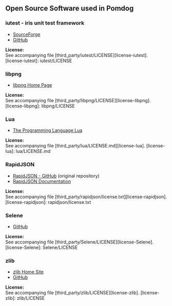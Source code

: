 Open Source Software used in Pomdog
-----------------------------------

### iutest - iris unit test framework

* [SourceForge](http://iutest.sourceforge.jp/)
* [GitHub](https://github.com/srz-zumix/iutest)

**License:**  
See accompanying file [third_party/iutest/LICENSE][license-iutest].
[license-iutest]: iutest/LICENSE

### libpng

* [libpng Home Page](http://www.libpng.org/pub/png/libpng.html)

**License:**  
See accompanying file [third_party/libpng/LICENSE][license-libpng].
[license-libpng]: libpng/LICENSE

### Lua

* [The Programming Language Lua](http://www.lua.org/)

**License:**  
See accompanying file [third_party/lua/LICENSE.md][license-lua].
[license-lua]: lua/LICENSE.md

### RapidJSON

* [RapidJSON - GitHub](https://github.com/miloyip/rapidjson) (original repository)
* [RapidJSON Documentation](http://miloyip.github.io/rapidjson/)

**License:**  
See accompanying file [third_party/rapidjson/license.txt][license-rapidjson].
[license-rapidjson]: rapidjson/license.txt

### Selene

* [GitHub](https://github.com/jeremyong/Selene)

**License:**  
See accompanying file [third_party/Selene/LICENSE][license-Selene].
[license-Selene]: Selene/LICENSE

### zlib

* [zlib Home Site](http://www.zlib.net/)
* [GitHub](https://github.com/madler/zlib)

**License:**  
See accompanying file [third_party/zlib/LICENSE][license-zlib].
[license-zlib]: zlib/LICENSE
